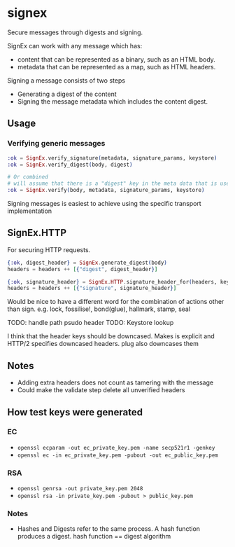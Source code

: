 # signex
Secure messages through digests and signing.

SignEx can work with any message which has:
- content that can be represented as a binary, such as an HTML body.
- metadata that can be represented as a map, such as HTML headers.

Signing a message consists of two steps

- Generating a digest of the content
- Signing the message metadata which includes the content digest.


## Usage

### Verifying generic messages

```elixir
:ok = SignEx.verify_signature(metadata, signature_params, keystore)
:ok = SignEx.verify_digest(body, digest)

# Or combined
# will assume that there is a "digest" key in the meta data that is used to confirm the request
:ok = SignEx.verify(body, metadata, signature_params, keystore)
```

Signing messages is easiest to achieve using the specific transport implementation

## SignEx.HTTP

For securing HTTP requests.

```elixir
{:ok, digest_header} = SignEx.generate_digest(body)
headers = headers ++ [{"digest", digest_header}]

{:ok, signature_header} = SignEx.HTTP.signature_header_for(headers, keypair)
headers = headers ++ [{"signature", signature_header}]
```

Would be nice to have a different word for the combination of actions other than sign.
e.g. lock, fossilise!, bond(glue), hallmark, stamp, seal

TODO: handle path psudo header
TODO: Keystore lookup

I think that the header keys should be downcased.
Makes is explicit and HTTP/2 specifies downcased headers.
plug also downcases them

## Notes
- Adding extra headers does not count as tamering with the message
- Could make the validate step delete all unverified headers

## How test keys were generated

### EC

* `openssl ecparam -out ec_private_key.pem -name secp521r1 -genkey`
* `openssl ec -in ec_private_key.pem -pubout -out ec_public_key.pem`

### RSA

* `openssl genrsa -out private_key.pem 2048`
* `openssl rsa -in private_key.pem -pubout > public_key.pem`

### Notes

- Hashes and Digests refer to the same process.
  A hash function produces a digest. hash function == digest algorithm
